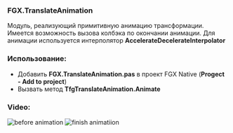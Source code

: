 ### FGX.TranslateAnimation

 Модуль, реализующий примитивную анимацию трансформации. Имеется возможность вызова колбэка по окончании анимации. Для анимации используется интерполятор **AccelerateDecelerateInterpolator**
 
 ### Использование:
 
 - Добавить **FGX.TranslateAnimation.pas** в проект FGX Native (**Progect - Add to project**)
 - Вызвать метод **TfgTranslateAnimation.Animate**
 
 ### Video:
 ![before animation](https://github.com/sinuke/FGX.ActiveNetworkInfo/blob/master/scr01.png)
 ![finish animatiion](https://github.com/sinuke/FGX.ActiveNetworkInfo/blob/master/scr02.png)
